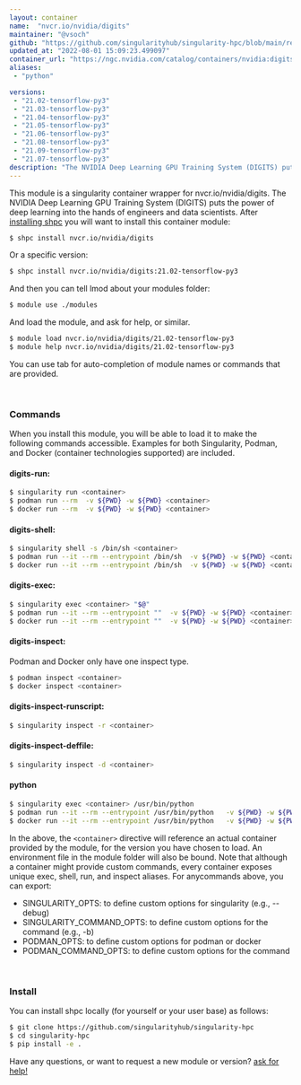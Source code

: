 ```yaml
---
layout: container
name:  "nvcr.io/nvidia/digits"
maintainer: "@vsoch"
github: "https://github.com/singularityhub/singularity-hpc/blob/main/registry/nvcr.io/nvidia/digits/container.yaml"
updated_at: "2022-08-01 15:09:23.499097"
container_url: "https://ngc.nvidia.com/catalog/containers/nvidia:digits/tags"
aliases:
 - "python"

versions:
 - "21.02-tensorflow-py3"
 - "21.03-tensorflow-py3"
 - "21.04-tensorflow-py3"
 - "21.05-tensorflow-py3"
 - "21.06-tensorflow-py3"
 - "21.08-tensorflow-py3"
 - "21.09-tensorflow-py3"
 - "21.07-tensorflow-py3"
description: "The NVIDIA Deep Learning GPU Training System (DIGITS) puts the power of deep learning into the hands of engineers and data scientists."
---
```


This module is a singularity container wrapper for nvcr.io/nvidia/digits.
The NVIDIA Deep Learning GPU Training System (DIGITS) puts the power of deep learning into the hands of engineers and data scientists.
After [installing shpc](#install) you will want to install this container module:


```bash
$ shpc install nvcr.io/nvidia/digits
```

Or a specific version:

```bash
$ shpc install nvcr.io/nvidia/digits:21.02-tensorflow-py3
```

And then you can tell lmod about your modules folder:

```bash
$ module use ./modules
```

And load the module, and ask for help, or similar.

```bash
$ module load nvcr.io/nvidia/digits/21.02-tensorflow-py3
$ module help nvcr.io/nvidia/digits/21.02-tensorflow-py3
```

You can use tab for auto-completion of module names or commands that are provided.

<br>

### Commands

When you install this module, you will be able to load it to make the following commands accessible.
Examples for both Singularity, Podman, and Docker (container technologies supported) are included.

#### digits-run:

```bash
$ singularity run <container>
$ podman run --rm  -v ${PWD} -w ${PWD} <container>
$ docker run --rm  -v ${PWD} -w ${PWD} <container>
```

#### digits-shell:

```bash
$ singularity shell -s /bin/sh <container>
$ podman run --it --rm --entrypoint /bin/sh  -v ${PWD} -w ${PWD} <container>
$ docker run --it --rm --entrypoint /bin/sh  -v ${PWD} -w ${PWD} <container>
```

#### digits-exec:

```bash
$ singularity exec <container> "$@"
$ podman run --it --rm --entrypoint ""  -v ${PWD} -w ${PWD} <container> "$@"
$ docker run --it --rm --entrypoint ""  -v ${PWD} -w ${PWD} <container> "$@"
```

#### digits-inspect:

Podman and Docker only have one inspect type.

```bash
$ podman inspect <container>
$ docker inspect <container>
```

#### digits-inspect-runscript:

```bash
$ singularity inspect -r <container>
```

#### digits-inspect-deffile:

```bash
$ singularity inspect -d <container>
```


#### python
       
```bash
$ singularity exec <container> /usr/bin/python
$ podman run --it --rm --entrypoint /usr/bin/python   -v ${PWD} -w ${PWD} <container> -c " $@"
$ docker run --it --rm --entrypoint /usr/bin/python   -v ${PWD} -w ${PWD} <container> -c " $@"
```



In the above, the `<container>` directive will reference an actual container provided
by the module, for the version you have chosen to load. An environment file in the
module folder will also be bound. Note that although a container
might provide custom commands, every container exposes unique exec, shell, run, and
inspect aliases. For anycommands above, you can export:

 - SINGULARITY_OPTS: to define custom options for singularity (e.g., --debug)
 - SINGULARITY_COMMAND_OPTS: to define custom options for the command (e.g., -b)
 - PODMAN_OPTS: to define custom options for podman or docker
 - PODMAN_COMMAND_OPTS: to define custom options for the command

<br>
  
### Install

You can install shpc locally (for yourself or your user base) as follows:

```bash
$ git clone https://github.com/singularityhub/singularity-hpc
$ cd singularity-hpc
$ pip install -e .
```

Have any questions, or want to request a new module or version? [ask for help!](https://github.com/singularityhub/singularity-hpc/issues)